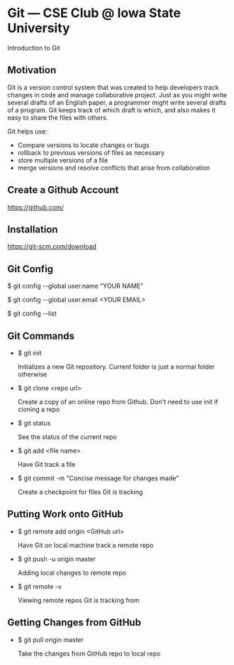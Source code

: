 # Git — CSE Club @ Iowa State University

Introduction to Git

## Motivation

Git is a version control system that was created to help developers
track changes in code and manage collaborative project.
Just as you might write several drafts of an English paper, a
programmer might write several drafts of a program. Git keeps
track of which draft is which, and also makes it easy to share the
files with others.

Git helps use: 
- Compare versions to locate changes or bugs
- rollback to previous versions of files as necessary
- store multiple versions of a file
- merge versions and resolve conflicts that arise from collaboration

## Create a Github Account

https://github.com/

## Installation

https://git-scm.com/download

## Git Config

$ git config --global user.name "YOUR NAME"

$ git config --global user.email \<YOUR EMAIL\>

$ git config --list 

## Git Commands

- $ git init

  Initializes a new Git repository. Current folder is just a normal folder otherwise


- $ git clone \<repo url\>

  Create a copy of an online repo from Github. Don't need to use init if cloning a repo


- $ git status

  See the status of the current repo


- $ git add \<file name\>

  Have Git track a file


- $ git commit -m "Concise message for changes made"

  Create a checkpoint for files Git is tracking


## Putting Work onto GitHub

- $ git remote add origin \<GitHub url\>

  Have Git on local machine track a remote repo


- $ git push -u origin master

  Adding local changes to remote repo


- $ git remote -v
  
  Viewing remote repos Git is tracking from
  

## Getting Changes from GitHub

- $ git pull origin master

  Take the changes from GitHub repo to local repo
  
